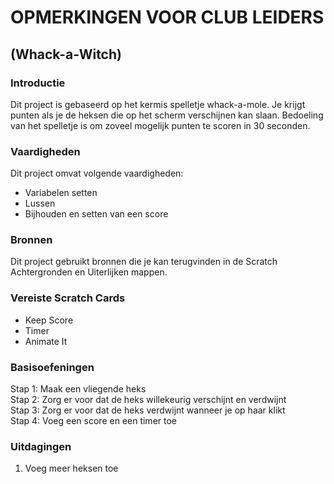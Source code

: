 # OPMERKINGEN VOOR CLUB LEIDERS## (Whack-a-Witch)### IntroductieDit project is gebaseerd op het kermis spelletje whack-a-mole. Je krijgt punten als je de heksen die op het scherm verschijnen kan slaan. Bedoeling van het spelletje is om zoveel mogelijk punten te scoren in 30 seconden.### VaardighedenDit project omvat volgende vaardigheden:* Variabelen setten* Lussen* Bijhouden en setten van een score### BronnenDit project gebruikt bronnen die je kan terugvinden in de Scratch Achtergronden en Uiterlijken mappen.### Vereiste Scratch Cards* Keep Score* Timer * Animate It### BasisoefeningenStap 1: Maak een vliegende heks  Stap 2: Zorg er voor dat de heks willekeurig verschijnt en verdwijnt  Stap 3: Zorg er voor dat de heks verdwijnt wanneer je op haar klikt  Stap 4: Voeg een score en een timer toe  ### Uitdagingen1. Voeg meer heksen toe